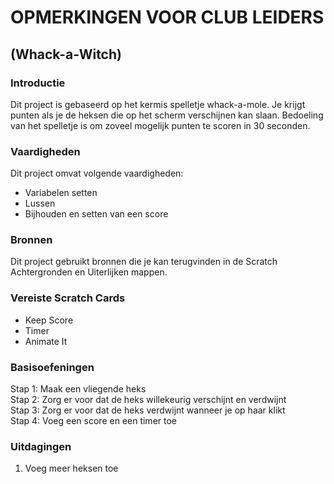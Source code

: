 # OPMERKINGEN VOOR CLUB LEIDERS## (Whack-a-Witch)### IntroductieDit project is gebaseerd op het kermis spelletje whack-a-mole. Je krijgt punten als je de heksen die op het scherm verschijnen kan slaan. Bedoeling van het spelletje is om zoveel mogelijk punten te scoren in 30 seconden.### VaardighedenDit project omvat volgende vaardigheden:* Variabelen setten* Lussen* Bijhouden en setten van een score### BronnenDit project gebruikt bronnen die je kan terugvinden in de Scratch Achtergronden en Uiterlijken mappen.### Vereiste Scratch Cards* Keep Score* Timer * Animate It### BasisoefeningenStap 1: Maak een vliegende heks  Stap 2: Zorg er voor dat de heks willekeurig verschijnt en verdwijnt  Stap 3: Zorg er voor dat de heks verdwijnt wanneer je op haar klikt  Stap 4: Voeg een score en een timer toe  ### Uitdagingen1. Voeg meer heksen toe